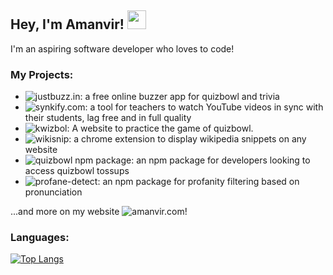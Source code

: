 ## Hey, I'm Amanvir! <img src="https://media.giphy.com/media/hvRJCLFzcasrR4ia7z/giphy.gif" width="30px">

I'm an aspiring software developer who loves to code!

### My Projects:
- ![justbuzz.in](https://www.justbuzz.in/): a free online buzzer app for quizbowl and trivia
- ![synkify.com](https://www.synkify.com/): a tool for teachers to watch YouTube videos in sync with their students, lag free and in full quality
- ![kwizbol](https://kwizbol.herokuapp.com): A website to practice the game of quizbowl.
- ![wikisnip](https://chrome.google.com/webstore/detail/wikisnip/hkhgaagmcgamkdjibgegkdmnlkaaejpd): a chrome extension to display wikipedia snippets on any website 
- ![quizbowl npm package](https://www.npmjs.com/package/quizbowl): an npm package for developers looking to access quizbowl tossups
- ![profane-detect](https://www.npmjs.com/package/profane-detect): an npm package for profanity filtering based on pronunciation

...and more on my website ![amanvir.com](https://www.amanvir.com)!


### Languages:
[![Top Langs](https://github-readme-stats.vercel.app/api/top-langs/?username=anuraghazra&layout=compact)](https://github.com/anuraghazra/github-readme-stats)
